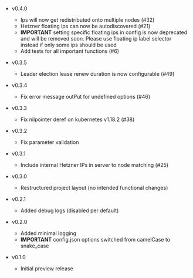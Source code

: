 * v0.4.0
  * Ips will now get redistributed onto multiple nodes (#32)
  * Hetzner floating ips can now be autodiscovered (#21)
  * **IMPORTANT** setting specific floating ips in config is now deprecated and will be removed soon. Please use floating ip label selector instead if only some ips should be used
  * Add tests for all important functions (#6)

* v0.3.5
  * Leader election lease renew duration is now configurable (#49)

* v0.3.4
  * Fix error message outPut for undefined options (#46)
  
* v0.3.3
  * Fix nilpointer deref on kubernetes v1.18.2 (#38)

* v0.3.2
  * Fix parameter validation

* v0.3.1
  * Include internal Hetzner IPs in server to node matching (#25)

* v0.3.0
  * Restructured project layout (no intended functional changes)

* v0.2.1
  * Added debug logs (disabled per default)

* v0.2.0
  * Added minimal logging
  * **IMPORTANT** config.json options switched from camelCase to snake_case

* v0.1.0
  * Initial preview release
